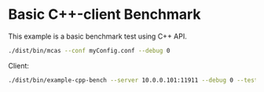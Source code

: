 # Basic C++-client Benchmark

This example is a basic benchmark test using C++ API.

``` bash
./dist/bin/mcas --conf myConfig.conf --debug 0
```

Client:

``` bash
./dist/bin/example-cpp-bench --server 10.0.0.101:11911 --debug 0 --test read
```


